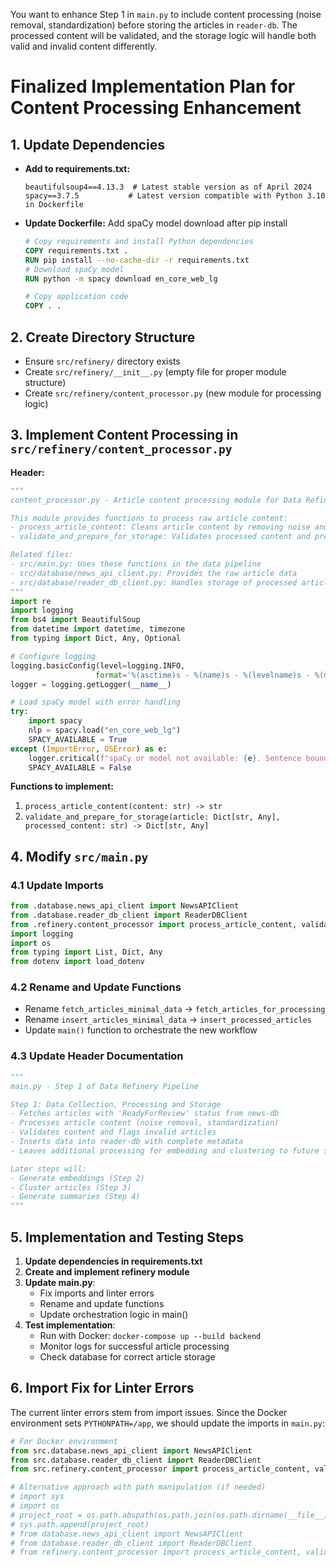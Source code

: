 You want to enhance Step 1 in `main.py` to include content processing (noise removal, standardization) before storing the articles in `reader-db`. The processed content will be validated, and the storage logic will handle both valid and invalid content differently.

# Finalized Implementation Plan for Content Processing Enhancement

## 1. Update Dependencies

- **Add to requirements.txt:**

  ```
  beautifulsoup4==4.13.3  # Latest stable version as of April 2024
  spacy==3.7.5           # Latest version compatible with Python 3.10 in Dockerfile
  ```

- **Update Dockerfile:** Add spaCy model download after pip install

  ```dockerfile
  # Copy requirements and install Python dependencies
  COPY requirements.txt .
  RUN pip install --no-cache-dir -r requirements.txt
  # Download spaCy model
  RUN python -m spacy download en_core_web_lg

  # Copy application code
  COPY . .
  ```

## 2. Create Directory Structure

- Ensure `src/refinery/` directory exists
- Create `src/refinery/__init__.py` (empty file for proper module structure)
- Create `src/refinery/content_processor.py` (new module for processing logic)

## 3. Implement Content Processing in `src/refinery/content_processor.py`

**Header:**

```python
"""
content_processor.py - Article content processing module for Data Refinery Pipeline

This module provides functions to process raw article content:
- process_article_content: Cleans article content by removing noise and standardizing text
- validate_and_prepare_for_storage: Validates processed content and prepares article data for storage

Related files:
- src/main.py: Uses these functions in the data pipeline
- src/database/news_api_client.py: Provides the raw article data
- src/database/reader_db_client.py: Handles storage of processed articles
"""
import re
import logging
from bs4 import BeautifulSoup
from datetime import datetime, timezone
from typing import Dict, Any, Optional

# Configure logging
logging.basicConfig(level=logging.INFO,
                   format='%(asctime)s - %(name)s - %(levelname)s - %(message)s')
logger = logging.getLogger(__name__)

# Load spaCy model with error handling
try:
    import spacy
    nlp = spacy.load("en_core_web_lg")
    SPACY_AVAILABLE = True
except (ImportError, OSError) as e:
    logger.critical(f"spaCy or model not available: {e}. Sentence boundary detection will be limited.")
    SPACY_AVAILABLE = False
```

**Functions to implement:**

1. `process_article_content(content: str) -> str`
2. `validate_and_prepare_for_storage(article: Dict[str, Any], processed_content: str) -> Dict[str, Any]`

## 4. Modify `src/main.py`

### 4.1 Update Imports

```python
from .database.news_api_client import NewsAPIClient
from .database.reader_db_client import ReaderDBClient
from .refinery.content_processor import process_article_content, validate_and_prepare_for_storage
import logging
import os
from typing import List, Dict, Any
from dotenv import load_dotenv
```

### 4.2 Rename and Update Functions

- Rename `fetch_articles_minimal_data` → `fetch_articles_for_processing`
- Rename `insert_articles_minimal_data` → `insert_processed_articles`
- Update `main()` function to orchestrate the new workflow

### 4.3 Update Header Documentation

```python
"""
main.py - Step 1 of Data Refinery Pipeline

Step 1: Data Collection, Processing and Storage
- Fetches articles with 'ReadyForReview' status from news-db
- Processes article content (noise removal, standardization)
- Validates content and flags invalid articles
- Inserts data into reader-db with complete metadata
- Leaves additional processing for embedding and clustering to future steps

Later steps will:
- Generate embeddings (Step 2)
- Cluster articles (Step 3)
- Generate summaries (Step 4)
"""
```

## 5. Implementation and Testing Steps

1. **Update dependencies in requirements.txt**
2. **Create and implement refinery module**
3. **Update main.py**:
   - Fix imports and linter errors
   - Rename and update functions
   - Update orchestration logic in main()
4. **Test implementation**:
   - Run with Docker: `docker-compose up --build backend`
   - Monitor logs for successful article processing
   - Check database for correct article storage

## 6. Import Fix for Linter Errors

The current linter errors stem from import issues. Since the Docker environment sets `PYTHONPATH=/app`, we should update the imports in `main.py`:

```python
# For Docker environment
from src.database.news_api_client import NewsAPIClient
from src.database.reader_db_client import ReaderDBClient
from src.refinery.content_processor import process_article_content, validate_and_prepare_for_storage

# Alternative approach with path manipulation (if needed)
# import sys
# import os
# project_root = os.path.abspath(os.path.join(os.path.dirname(__file__), ".."))
# sys.path.append(project_root)
# from database.news_api_client import NewsAPIClient
# from database.reader_db_client import ReaderDBClient
# from refinery.content_processor import process_article_content, validate_and_prepare_for_storage
```
